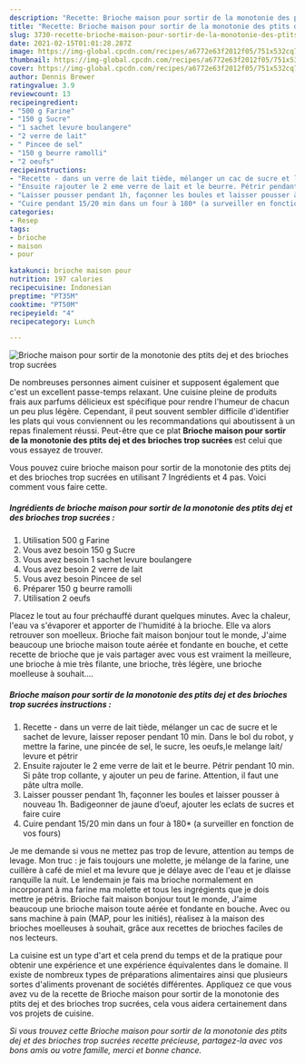 ```yaml
---
description: "Recette: Brioche maison pour sortir de la monotonie des ptits dej et des brioches trop sucrées"
title: "Recette: Brioche maison pour sortir de la monotonie des ptits dej et des brioches trop sucrées"
slug: 3730-recette-brioche-maison-pour-sortir-de-la-monotonie-des-ptits-dej-et-des-brioches-trop-sucrees
date: 2021-02-15T01:01:28.287Z
image: https://img-global.cpcdn.com/recipes/a6772e63f2012f05/751x532cq70/brioche-maison-pour-sortir-de-la-monotonie-des-ptits-dej-et-des-brioches-trop-sucrees-photo-principale-de-la-recette.jpg
thumbnail: https://img-global.cpcdn.com/recipes/a6772e63f2012f05/751x532cq70/brioche-maison-pour-sortir-de-la-monotonie-des-ptits-dej-et-des-brioches-trop-sucrees-photo-principale-de-la-recette.jpg
cover: https://img-global.cpcdn.com/recipes/a6772e63f2012f05/751x532cq70/brioche-maison-pour-sortir-de-la-monotonie-des-ptits-dej-et-des-brioches-trop-sucrees-photo-principale-de-la-recette.jpg
author: Dennis Brewer
ratingvalue: 3.9
reviewcount: 13
recipeingredient:
- "500 g Farine"
- "150 g Sucre"
- "1 sachet levure boulangere"
- "2 verre de lait"
- " Pincee de sel"
- "150 g beurre ramolli"
- "2 oeufs"
recipeinstructions:
- "Recette - dans un verre de lait tiède, mélanger un cac de sucre et le sachet de levure, laisser reposer pendant 10 min. Dans le bol du robot, y mettre la farine, une pincée de sel, le sucre, les oeufs,le melange lait/ levure et pétrir"
- "Ensuite rajouter le 2 eme verre de lait et le beurre. Pétrir pendant 10 min. Si pâte trop collante, y ajouter un peu de farine. Attention, il faut une pâte ultra molle."
- "Laisser pousser pendant 1h, façonner les boules et laisser pousser à nouveau 1h. Badigeonner de jaune d’oeuf, ajouter les eclats de sucres et faire cuire"
- "Cuire pendant 15/20 min dans un four à 180* (a surveiller en fonction de vos fours)"
categories:
- Resep
tags:
- brioche
- maison
- pour

katakunci: brioche maison pour 
nutrition: 197 calories
recipecuisine: Indonesian
preptime: "PT35M"
cooktime: "PT50M"
recipeyield: "4"
recipecategory: Lunch

---
```



![Brioche maison pour sortir de la monotonie des ptits dej et des brioches trop sucrées](https://img-global.cpcdn.com/recipes/a6772e63f2012f05/751x532cq70/brioche-maison-pour-sortir-de-la-monotonie-des-ptits-dej-et-des-brioches-trop-sucrees-photo-principale-de-la-recette.jpg)

De nombreuses personnes aiment cuisiner et supposent également que c'est un excellent passe-temps relaxant. Une cuisine pleine de produits frais aux parfums délicieux est spécifique pour rendre l'humeur de chacun un peu plus légère. Cependant, il peut souvent sembler difficile d'identifier les plats qui vous conviennent ou les recommandations qui aboutissent à un repas finalement réussi. Peut-être que ce plat <strong> Brioche maison pour sortir de la monotonie des ptits dej et des brioches trop sucrées </strong> est celui que vous essayez de trouver.

<!--inarticleads1-->

Vous pouvez cuire brioche maison pour sortir de la monotonie des ptits dej et des brioches trop sucrées en utilisant 7 Ingrédients et 4 pas. Voici comment vous faire cette.

##### Ingrédients de brioche maison pour sortir de la monotonie des ptits dej et des brioches trop sucrées :

1. Utilisation 500 g Farine
1. Vous avez besoin 150 g Sucre
1. Vous avez besoin 1 sachet levure boulangere
1. Vous avez besoin 2 verre de lait
1. Vous avez besoin  Pincee de sel
1. Préparer 150 g beurre ramolli
1. Utilisation 2 oeufs


Placez le tout au four préchauffé durant quelques minutes. Avec la chaleur, l&#39;eau va s&#39;évaporer et apporter de l&#39;humidité à la brioche. Elle va alors retrouver son moelleux. Brioche fait maison bonjour tout le monde, J&#39;aime beaucoup une brioche maison toute aérée et fondante en bouche, et cette recette de brioche que je vais partager avec vous est vraiment la meilleure, une brioche à mie très filante, une brioche, très légère, une brioche moelleuse à souhait…. 

<!--inarticleads2-->

##### Brioche maison pour sortir de la monotonie des ptits dej et des brioches trop sucrées instructions :

1. Recette - dans un verre de lait tiède, mélanger un cac de sucre et le sachet de levure, laisser reposer pendant 10 min. Dans le bol du robot, y mettre la farine, une pincée de sel, le sucre, les oeufs,le melange lait/ levure et pétrir
1. Ensuite rajouter le 2 eme verre de lait et le beurre. Pétrir pendant 10 min. Si pâte trop collante, y ajouter un peu de farine. Attention, il faut une pâte ultra molle.
1. Laisser pousser pendant 1h, façonner les boules et laisser pousser à nouveau 1h. Badigeonner de jaune d’oeuf, ajouter les eclats de sucres et faire cuire
1. Cuire pendant 15/20 min dans un four à 180* (a surveiller en fonction de vos fours)


Je me demande si vous ne mettez pas trop de levure, attention au temps de levage. Mon truc : je fais toujours une molette, je mélange de la farine, une cuillère à café de miel et ma levure que je délaye avec de l&#39;eau et je dlaisse ranquille la nuit. Le lendemain je fais ma brioche normalement en incorporant à ma farine ma molette et tous les ingrégients que je dois mettre je pétris. Brioche fait maison bonjour tout le monde, J&#39;aime beaucoup une brioche maison toute aérée et fondante en bouche. Avec ou sans machine à pain (MAP, pour les initiés), réalisez à la maison des brioches moelleuses à souhait, grâce aux recettes de brioches faciles de nos lecteurs. 

<!--inarticleads1-->

<p>
La cuisine est un type d'art et cela prend du temps et de la pratique pour obtenir une expérience et une expérience équivalentes dans le domaine. Il existe de nombreux types de préparations alimentaires ainsi que plusieurs sortes d'aliments provenant de sociétés différentes. Appliquez ce que vous avez vu de la recette de Brioche maison pour sortir de la monotonie des ptits dej et des brioches trop sucrées, cela vous aidera certainement dans vos projets de cuisine.
</p>

<p>
<i>Si vous trouvez cette Brioche maison pour sortir de la monotonie des ptits dej et des brioches trop sucrées recette précieuse, partagez-la avec vos bons amis ou votre famille, merci et bonne chance.</i>
</p>
